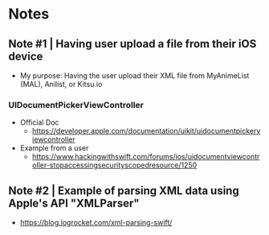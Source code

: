 #  Notes

## Note #1 | Having user upload a file from their iOS device
- My purpose: Having the user upload their XML file from MyAnimeList (MAL), Anilist, or Kitsu.io

### UIDocumentPickerViewController
- Official Doc
    -  https://developer.apple.com/documentation/uikit/uidocumentpickerviewcontroller
- Example from a user
    - https://www.hackingwithswift.com/forums/ios/uidocumentviewcontroller-stopaccessingsecurityscopedresource/1250

## Note #2 | Example of parsing XML data using Apple's API "XMLParser"
- https://blog.logrocket.com/xml-parsing-swift/
